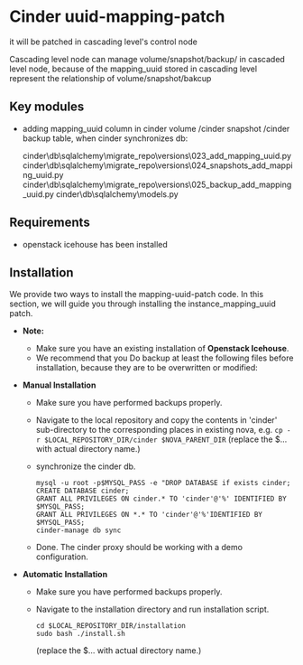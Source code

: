 Cinder uuid-mapping-patch
===============================

it will be patched in cascading level's control node

Cascading  level  node  can  manage volume/snapshot/backup/ in cascaded level node,
because of the mapping_uuid stored in cascading level represent the relationship of
volume/snapshot/bakcup

Key modules
-----------

* adding mapping_uuid column in cinder volume /cinder snapshot /cinder backup  table,
  when cinder synchronizes db:

    cinder\db\sqlalchemy\migrate_repo\versions\023_add_mapping_uuid.py
    cinder\db\sqlalchemy\migrate_repo\versions\024_snapshots_add_mapping_uuid.py
    cinder\db\sqlalchemy\migrate_repo\versions\025_backup_add_mapping_uuid.py
    cinder\db\sqlalchemy\models.py


Requirements
------------
* openstack icehouse has been installed

Installation
------------

We provide two ways to install the mapping-uuid-patch code. In this section, we will guide you through installing the instance_mapping_uuid patch.

* **Note:**

    - Make sure you have an existing installation of **Openstack Icehouse**.
    - We recommend that you Do backup at least the following files before installation, because they are to be overwritten or modified:

* **Manual Installation**

    - Make sure you have performed backups properly.

    - Navigate to the local repository and copy the contents in 'cinder' sub-directory to the corresponding places in existing nova, e.g.
      ```cp -r $LOCAL_REPOSITORY_DIR/cinder $NOVA_PARENT_DIR```
      (replace the $... with actual directory name.)

    - synchronize the cinder db.
      ```
      mysql -u root -p$MYSQL_PASS -e "DROP DATABASE if exists cinder;
      CREATE DATABASE cinder;
      GRANT ALL PRIVILEGES ON cinder.* TO 'cinder'@'%' IDENTIFIED BY $MYSQL_PASS;
      GRANT ALL PRIVILEGES ON *.* TO 'cinder'@'%'IDENTIFIED BY $MYSQL_PASS;
      cinder-manage db sync
      ```

    - Done. The cinder proxy should be working with a demo configuration.

* **Automatic Installation**

    - Make sure you have performed backups properly.

    - Navigate to the installation directory and run installation script.
      ```
      cd $LOCAL_REPOSITORY_DIR/installation
      sudo bash ./install.sh
      ```
      (replace the $... with actual directory name.)

